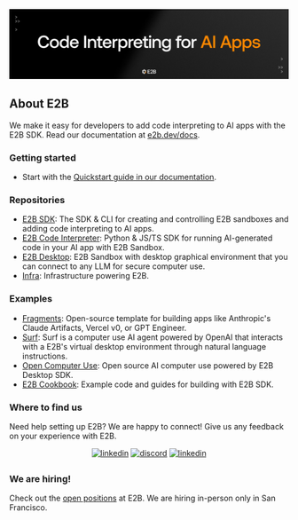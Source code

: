 <img src="organization-readme.png"/>

## About E2B

We make it easy for developers to add code interpreting to AI apps with the E2B SDK. Read our documentation at [e2b.dev/docs](https://e2b.dev/docs).

<h3>Getting started</h3>

- Start with the [Quickstart guide in our documentation](https://e2b.dev/docs/quickstart).

<h3>Repositories</h3>

- [E2B SDK](https://github.com/e2b-dev/E2B): The SDK & CLI for creating and controlling E2B sandboxes and adding code interpreting to AI apps.
- [E2B Code Interpreter](https://github.com/e2b-dev/code-interpreter): Python & JS/TS SDK for running AI-generated code in your AI app with E2B Sandbox.
- [E2B Desktop](https://github.com/e2b-dev/desktop): E2B Sandbox with desktop graphical environment that you can connect to any LLM for secure computer use.
- [Infra](https://github.com/e2b-dev/infra): Infrastructure powering E2B.

<h3>Examples</h3>

- [Fragments](https://github.com/e2b-dev/fragments): Open-source template for building apps like Anthropic's Claude Artifacts, Vercel v0, or GPT Engineer.
- [Surf](https://github.com/e2b-dev/surf): Surf is a computer use AI agent powered by OpenAI that interacts with a E2B's virtual desktop environment through natural language instructions.
- [Open Computer Use](https://github.com/e2b-dev/secure-computer-use): Open source AI computer use powered by E2B Desktop SDK.
- [E2B Cookbook](https://github.com/e2b-dev/e2b-cookbook): Example code and guides for building with E2B SDK.
 
<h3>Where to find us</h3>

Need help setting up E2B? We are happy to connect! Give us any feedback on your experience with E2B. 
<div align='center'>
<!-- <a href="https://e2b.dev/docs" target="_blank">
<img src="https://img.shields.io/badge/docs-%2300acee.svg?color=143D52&style=for-the-badge&logo=x&logoColor=white" alt=docs style="margin-bottom: 5px;"/></a>  -->
<a href="https://x.com/e2b" target="_blank">
<img src="https://img.shields.io/badge/x (twitter)-%2300acee.svg?color=000000&style=for-the-badge&logo=x&logoColor=white" alt=linkedin style="margin-bottom: 5px;"/></a> 
<a href="https://discord.com/invite/U7KEcGErtQ" target="_blank">
<img src="https://img.shields.io/badge/discord -%2300acee.svg?color=143D52&style=for-the-badge&logo=discord&logoColor=white" alt=discord style="margin-bottom: 5px;"/></a> 
<a href="https://www.linkedin.com/company/e2b-dev/" target="_blank">
<img src="https://img.shields.io/badge/linkedin-%2300acee.svg?color=000000&style=for-the-badge&logo=linkedin&logoColor=white" alt=linkedin style="margin-bottom: 5px;"/></a> 
</div align='center'>

<h3>We are hiring!</h3>

Check out the [open positions](https://e2b.dev/careers) at E2B. We are hiring in-person only in San Francisco.

</li>

<br>


